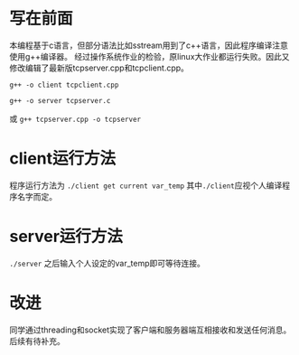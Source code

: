 # 写在前面
本编程基于c语言，但部分语法比如sstream用到了c++语言，因此程序编译注意使用g++编译器。
经过操作系统作业的检验，原linux大作业都运行失败。因此又修改编辑了最新版tcpserver.cpp和tcpclient.cpp。

`g++ -o client tcpclient.cpp`

`g++ -o server tcpserver.c`

或
`g++ tcpserver.cpp -o tcpserver`
# client运行方法
程序运行方法为 `./client get current var_temp`
其中`./client`应视个人编译程序名字而定。
# server运行方法
`./server`
之后输入个人设定的var_temp即可等待连接。

# 改进
同学通过threading和socket实现了客户端和服务器端互相接收和发送任何消息。后续有待补充。
